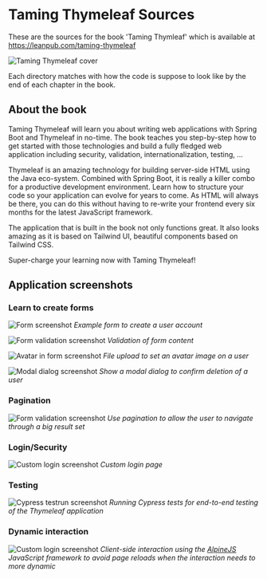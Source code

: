 # Taming Thymeleaf Sources

These are the sources for the book 'Taming Thymleaf' which is available at https://leanpub.com/taming-thymeleaf

![Taming Thymeleaf cover](cover-3D.png)

Each directory matches with how the code is suppose to look like by the end of each chapter in the book.

## About the book

Taming Thymeleaf will learn you about writing web applications with Spring Boot and Thymeleaf in no-time. The book teaches you step-by-step how to get started with those technologies and build a fully fledged web application including security, validation, internationalization, testing, ...

Thymeleaf is an amazing technology for building server-side HTML using the Java eco-system. Combined with Spring Boot, it is really a killer combo for a productive development environment. Learn how to structure your code so your application can evolve for years to come. As HTML will always be there, you can do this without having to re-write your frontend every six months for the latest JavaScript framework.

The application that is built in the book not only functions great. It also looks amazing as it is based on Tailwind UI, beautiful components based on Tailwind CSS.

Super-charge your learning now with Taming Thymeleaf!

## Application screenshots

### Learn to create forms

![Form screenshot](screenshots/form.png)
_Example form to create a user account_

![Form validation screenshot](screenshots/form-validation.png)
_Validation of form content_

![Avatar in form screenshot](screenshots/avatar-edit.png)
_File upload to set an avatar image on a user_

![Modal dialog screenshot](screenshots/delete-confirmation-modal.png)
_Show a modal dialog to confirm deletion of a user_

### Pagination

![Form validation screenshot](screenshots/pagination.png)
_Use pagination to allow the user to navigate through a big result set_

### Login/Security

![Custom login screenshot](screenshots/custom-login-page.png)
_Custom login page_

### Testing

![Cypress testrun screenshot](screenshots/cypress-login-user.png)
_Running Cypress tests for end-to-end testing of the Thymeleaf application_

### Dynamic interaction

![Custom login screenshot](screenshots/teamplayer-2.png)
_Client-side interaction using the [AlpineJS](https://github.com/alpinejs/alpine) JavaScript framework to avoid page reloads when the interaction needs to more dynamic_
